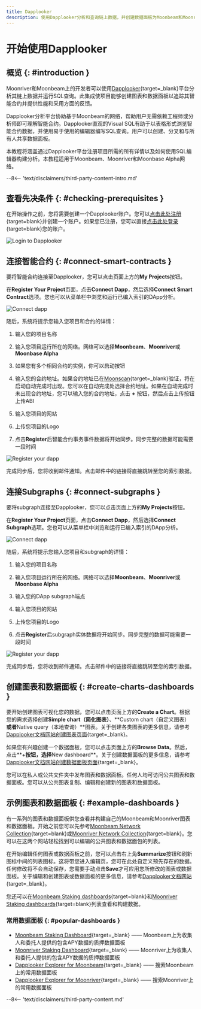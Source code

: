 ```yaml
---
title: Dapplooker
description: 使用Dapplooker分析和查询链上数据，并创建数据面板为Moonbeam和Moonriver可视化数据分析。
---
```


# 开始使用Dapplooker

## 概览 {: #introduction }

Moonriver和Moonbeam上的开发者可以使用[Dapplooker](https://dapplooker.com/){target=_blank}平台分析其链上数据并运行SQL查询。此集成使项目能够创建图表和数据面板以追踪其智能合约并提供性能和采用方面的反馈。

Dapplooker分析平台协助基于Moonbeam的网络，帮助用户无需依赖工程师或分析师即可理解智能合约。Dapplooker直观的Visual SQL有助于以表格形式浏览智能合约数据，并使用易于使用的编辑器编写SQL查询。用户可以创建、分叉和与所有人共享数据面板。

本教程将涵盖通过Dapplooker平台注册项目所需的所有详情以及如何使用SQL编辑器构建分析。本教程适用于Moonbeam、Moonriver和Moonbase Alpha网络。

--8<-- 'text/disclaimers/third-party-content-intro.md'

## 查看先决条件 {: #checking-prerequisites }

在开始操作之前，您将需要创建一个Dapplooker账户。您可以[点击此处注册](https://dapplooker.com/signup){target=blank}并创建一个账户。如果您已注册，您可以直接[点击此处登录](https://dapplooker.com/login){target=blank}您的账户。

![Login to Dapplooker](/images/builders/integrations/analytics/dapplooker/dapplooker-1.png)

## 连接智能合约 {: #connect-smart-contracts }

要将智能合约连接至Dapplooker，您可以点击页面上方的**My Projects**按钮。

在**Register Your Project**页面，点击**Connect Dapp**，然后选择**Connect Smart Contract**选项。您也可以从菜单栏中浏览和运行已编入索引的DApp分析。

![Connect dapp](/images/builders/integrations/analytics/dapplooker/dapplooker-2.png)

随后，系统将提示您输入您项目和合约的详情：

1. 输入您的项目名称

2. 输入您项目运行所在的网络。网络可以选择**Moonbeam**、**Moonriver**或**Moonbase Alpha**

3. 如果您有多个相同合约的实例，你可以启动按钮

4. 输入您的合约地址。如果合约地址已在[Moonscan](https://moonscan.io/){target=_blank}验证，将在启动自动完成时出现。您可以在自动完成处选择合约地址。如果在自动完成时未出现合约地址，您可以输入您的合约地址，点击 **+** 按钮，然后点击上传按钮上传ABI

5. 输入您项目的网站

6. 上传您项目的Logo

7. 点击**Register**后智能合约事务事件数据将开始同步。同步完整的数据可能需要一段时间

![Register your dapp](/images/builders/integrations/analytics/dapplooker/dapplooker-3.png)

完成同步后，您将收到邮件通知。点击邮件中的链接将直接跳转至您的索引数据。

## 连接Subgraphs {: #connect-subgraphs }

要将subgraph连接至Dapplooker，您可以点击页面上方的**My Projects**按钮。

在**Register Your Project**页面，点击**Connect Dapp**，然后选择**Connect Subgraph**选项。您也可以从菜单栏中浏览和运行已编入索引的DApp分析。

![Connect dapp](/images/builders/integrations/analytics/dapplooker/dapplooker-4.png)

随后，系统将提示您输入您项目和subgraph的详情：

1. 输入您的项目名称

2. 输入您项目运行所在的网络。网络可以选择**Moonbeam**、**Moonriver**或**Moonbase Alpha**

3. 输入您的DApp subgraph端点

4. 输入您项目的网站

5. 上传您项目的Logo

6. 点击**Register**后subgraph实体数据将开始同步。同步完整的数据可能需要一段时间

![Register your dapp](/images/builders/integrations/analytics/dapplooker/dapplooker-5.png)

完成同步后，您将收到邮件通知。点击邮件中的链接将直接跳转至您的索引数据。

## 创建图表和数据面板 {: #create-charts-dashboards }

要开始创建图表可视化您的数据，您可以点击页面上方的**Create a Chart**。根据您的需求选择创建**Simple chart（简化图表）**、**Custom chart（自定义图表）**或者**Native query（本地查询）**图表。关于创建各类图表的更多信息，请参考[Dapplooker文档网站创建图表页面](https://dapplooker.notion.site/Create-Charts-2ab63e91f4a04dab8b06dfbedb72730e){target=_blank}。

如果您有兴趣创建一个数据面板，您可以点击页面上方的**Browse Data**。然后，点击**+**按钮，选择**New dashboard**。关于创建数据面板的更多信息，请参考[Dapplooker文档网站创建数据面板页面](https://dapplooker.notion.site/Create-Dashboards-61981cf5fde54d32a905eef59491c108){target=_blank}。

您可以在私人或公共文件夹中发布图表和数据面板。任何人均可访问公共图表和数据面板。您可以从公共图表复制、编辑和创建新的图表和数据面板。

## 示例图表和数据面板 {: #example-dashboards }

有一系列的图表和数据面板供您查看并构建自己的Moonbeam和Moonriver图表和数据面板。开始之前您可以先参考[Moonbeam Network Collection](https://analytics.dapplooker.com/collection/323-moonbeam-network-collection){target=blank}或[Moonriver Network Collection](https://analytics.dapplooker.com/collection/79-moonriver-network-collection){target=blank}。您可以在这两个网站轻松找到可以编辑的公共图表和数据面包的列表。

在开始编辑任何图表或数据面板之前，您可以点击右上角**Summarize**按钮和刷新图标中间的列表图标。这将带您进入编辑页，您可在此处自定义预先存在的数据。任何修改将不会自动保存，您需要手动点击**Save**才可应用您所修改的图表或数据面板。关于编辑和创建图表或数据面板的更多信息，请参考[Dapplooker文档网站](https://dapplooker.notion.site/Features-24c6faca79a847e4ae499e907784bbfc){target=_blank}。

您还可以在[Moonbeam Staking dashboards](https://analytics.dapplooker.com/browse/2/schema/moonbeam){target=blank}和[Moonriver Staking dashboards](https://analytics.dapplooker.com/browse/2/schema/moonriver){target=blank}列表查看和构建数据。

### 常用数据面板 {: #popular-dashboards }

- [Moonbeam Staking Dashboard](https://network.dapplooker.com/moonbeam/collator){target=_blank} —— Moonbeam上为收集人和委托人提供的包含APY数据的质押数据面板
- [Moonriver Staking Dashboard](https://network.dapplooker.com/moonriver/collator){target=_blank} —— Moonriver上为收集人和委托人提供的包含APY数据的质押数据面板
- [Dapplooker Explorer for Moonbeam](https://dapplooker.com/category/moonbeam?type=dashboard){target=_blank} —— 搜索Moonbeam上的常用数据面板
- [Dapplooker Explorer for Moonriver](https://dapplooker.com/category/moonriver?type=dashboard){target=_blank} —— 搜索Moonriver上的常用数据面板

--8<-- 'text/disclaimers/third-party-content.md'